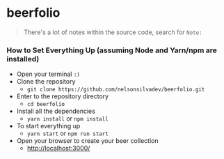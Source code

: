 # beerfolio

> There's a lot of notes within the source code, search for `Note:`

### How to Set Everything Up (assuming Node and Yarn/npm are installed)

- Open your terminal `:)`
- Clone the repository
  - `git clone https://github.com/nelsonsilvadev/beerfolio.git`
- Enter to the repository directory
  - `cd beerfolio`
- Install all the dependencies
  - `yarn install` or `npm install`
- To start everything up
  - `yarn start` or `npm run start`
- Open your browser to create your beer collection
  - [http://localhost:3000/](http://localhost:3000/)
